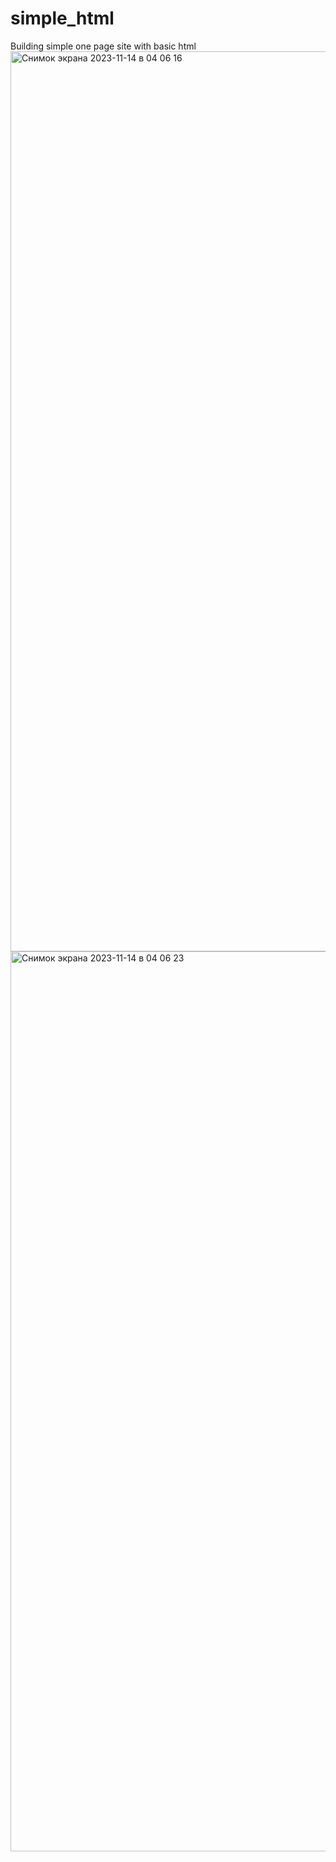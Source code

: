 # simple_html
Building simple one page site with basic html </br>
<img width="1440" alt="Снимок экрана 2023-11-14 в 04 06 16" src="https://github.com/a0fail/simple_html/assets/133894238/32e7b85a-7f83-474b-b245-ec2f5939ddfa">
<img width="1440" alt="Снимок экрана 2023-11-14 в 04 06 23" src="https://github.com/a0fail/simple_html/assets/133894238/8444e91d-7fae-49f2-a51b-ee55b755697a">

